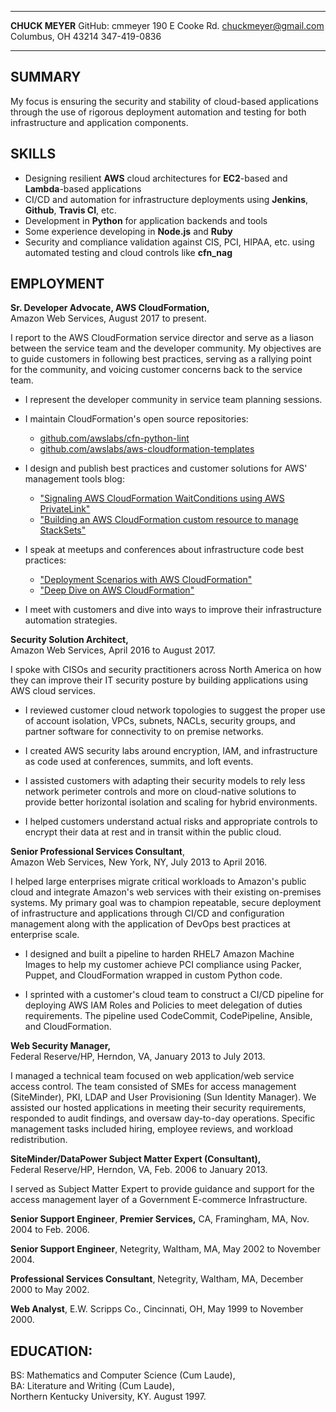 -------------------     ----------------------------
**CHUCK MEYER**                      GitHub: cmmeyer
190 E Cooke Rd.                 chuckmeyer@gmail.com
Columbus, OH 43214                      347-419-0836
-------------------     ----------------------------

SUMMARY
-------

My focus is ensuring the security and stability of cloud-based 
applications through the use of rigorous deployment automation 
and testing for both infrastructure and application components.

SKILLS
------

* Designing resilient **AWS** cloud architectures for **EC2**-based and **Lambda**-based applications
* CI/CD and automation for infrastructure deployments using **Jenkins**, **Github**, **Travis CI**, etc.
* Development in **Python** for application backends and tools
* Some experience developing in **Node.js** and **Ruby**
* Security and compliance validation against CIS, PCI, HIPAA, etc. using automated testing and cloud controls like **cfn_nag**

EMPLOYMENT
----------

**Sr. Developer Advocate, AWS CloudFormation,**  
Amazon Web Services, August 2017 to present.

I report to the AWS CloudFormation service director and serve as a liason between the service team and the developer community. My objectives are to guide customers in following best practices, serving as a rallying point for the community, and voicing customer concerns back to the service team.

* I represent the developer community in service team planning sessions.

* I maintain CloudFormation's open source repositories:
  * [github.com/awslabs/cfn-python-lint](https://github.com/awslabs/cfn-python-lint/pulse)
  * [github.com/awslabs/aws-cloudformation-templates](https://github.com/awslabs/aws-cloudformation-templates/pulse)

* I design and publish best practices and customer solutions for AWS' management tools blog:
  * ["Signaling AWS CloudFormation WaitConditions using AWS PrivateLink"](https://aws.amazon.com/blogs/mt/signaling-aws-cloudformation-waitconditions-using-aws-privatelink/)
  * ["Building an AWS CloudFormation custom resource to manage StackSets"](https://aws.amazon.com/blogs/mt/building-an-aws-cloudformation-custom-resource-to-manage-stacksets/)

* I speak at meetups and conferences about infrastructure code best practices:
  * ["Deployment Scenarios with AWS CloudFormation"](https://www.youtube.com/watch?v=X31kA1ANBVw)
  * ["Deep Dive on AWS CloudFormation"](https://www.youtube.com/watch?v=KXUsyApAI3Y)

* I meet with customers and dive into ways to improve their infrastructure automation strategies.

**Security Solution Architect,**  
Amazon Web Services, April 2016 to August 2017.

I spoke with CISOs and security practitioners across North America on how they can improve
their IT security posture by building applications using AWS cloud services.

-   I reviewed customer cloud network topologies to suggest the proper
    use of account isolation, VPCs, subnets, NACLs, security groups, and
    partner software for connectivity to on premise networks.

-   I created AWS security labs around encryption, IAM, and
    infrastructure as code used at conferences, summits, and loft
    events.

-   I assisted customers with adapting their security models to rely less
    network perimeter controls and more on cloud-native solutions to provide
    better horizontal isolation and scaling for hybrid environments.

-   I helped customers understand actual risks and appropriate controls to
    encrypt their data at rest and in transit within the public cloud.

**Senior Professional Services Consultant**,  
Amazon Web Services, New York, NY, July 2013 to April 2016.

I helped large enterprises migrate critical workloads to Amazon\'s
public cloud and integrate Amazon\'s web services with their existing 
on-premises systems. My primary goal was to champion repeatable, secure 
deployment of infrastructure and applications through CI/CD and
configuration management along with the application of DevOps best practices 
at enterprise scale.

-   I designed and built a pipeline to harden RHEL7 Amazon Machine
    Images to help my customer achieve PCI compliance using Packer, 
    Puppet, and CloudFormation wrapped in custom Python code.

-   I sprinted with a customer's cloud team to construct a CI/CD
    pipeline for deploying AWS IAM Roles and Policies to meet delegation
    of duties requirements. The pipeline used CodeCommit, CodePipeline,
    Ansible, and CloudFormation. 

**Web Security Manager,**  
Federal Reserve/HP, Herndon, VA, January 2013 to July 2013.

I managed a technical team focused on web application/web service access
control. The team consisted of SMEs for access management (SiteMinder), 
PKI, LDAP and User Provisioning (Sun Identity Manager). We assisted our hosted 
applications in meeting their security requirements, responded to audit findings, 
and oversaw day-to-day operations. Specific management tasks included hiring, 
employee reviews, and workload redistribution.

**SiteMinder/DataPower Subject Matter Expert (Consultant),**  
Federal Reserve/HP, Herndon, VA, Feb. 2006 to January 2013.

I served as Subject Matter Expert to provide guidance and support for
the access management layer of a Government E-commerce Infrastructure.

**Senior Support Engineer**, **Premier Services,**
CA, Framingham, MA, Nov. 2004 to Feb. 2006.

**Senior Support Engineer**,
Netegrity, Waltham, MA, May 2002 to November 2004.

**Professional Services Consultant**,
Netegrity, Waltham, MA, December 2000 to May 2002.

**Web Analyst**,
E.W. Scripps Co., Cincinnati, OH, May 1999 to November 2000.

EDUCATION:
----------

BS: Mathematics and Computer Science (Cum Laude),  
BA: Literature and Writing (Cum Laude),  
Northern Kentucky University, KY. August 1997.
